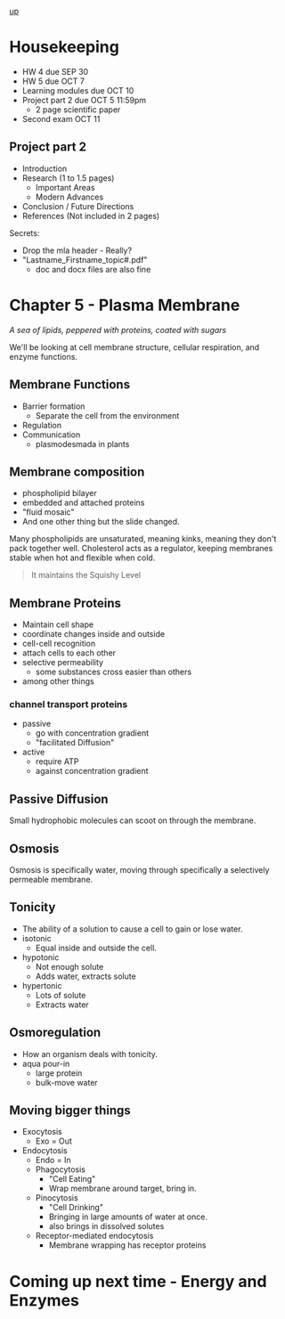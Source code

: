 [up](../index.md)


# Housekeeping

- HW 4 due SEP 30
- HW 5 due OCT 7
- Learning modules due OCT 10
- Project part 2 due OCT 5 11:59pm
    - 2 page scientific paper
- Second exam OCT 11

## Project part 2

- Introduction
- Research (1 to 1.5 pages)
    - Important Areas
    - Modern Advances
- Conclusion / Future Directions
- References (Not included in 2 pages)

Secrets:
- Drop the mla header - Really?
- "Lastname_Firstname_topic#.pdf"
    - doc and docx files are also fine

# Chapter 5 - Plasma Membrane
*A sea of lipids, peppered with proteins, coated with sugars*

We'll be looking at cell membrane structure, cellular respiration, and enzyme functions.

## Membrane Functions

- Barrier formation
    - Separate the cell from the environment
- Regulation
- Communication
    - plasmodesmada in plants

## Membrane composition
- phospholipid bilayer
- embedded and attached proteins
- "fluid mosaic"
- And one other thing but the slide changed.

Many phospholipids are unsaturated, meaning kinks, meaning they don't pack together well. Cholesterol acts as a regulator, keeping membranes stable when hot and flexible when cold.

> It maintains the Squishy Level

## Membrane Proteins

- Maintain cell shape
- coordinate changes inside and outside
- cell-cell recognition
- attach cells to each other
- selective permeability
    - some substances cross easier than others
- among other things

### channel transport proteins
- passive
    - go with concentration gradient
    - "facilitated Diffusion"
- active
    - require ATP
    - against concentration gradient

## Passive Diffusion

Small hydrophobic molecules can scoot on through the membrane.

## Osmosis

Osmosis is specifically water, moving through specifically a selectively permeable membrane.

## Tonicity

- The ability of a solution to cause a cell to gain or lose water.
- isotonic
    - Equal inside and outside the cell.
- hypotonic
    - Not enough solute
    - Adds water, extracts solute
- hypertonic
    - Lots of solute
    - Extracts water

## Osmoregulation

- How an organism deals with tonicity.
- aqua pour-in
    - large protein
    - bulk-move water

## Moving bigger things

- Exocytosis
    - Exo = Out
- Endocytosis
    - Endo = In
    - Phagocytosis
        - "Cell Eating"
        - Wrap membrane around target, bring in.
    - Pinocytosis
        - "Cell Drinking"
        - Bringing in large amounts of water at once.
        - also brings in dissolved solutes
    - Receptor-mediated endocytosis
        - Membrane wrapping has receptor proteins

# Coming up next time - Energy and Enzymes

